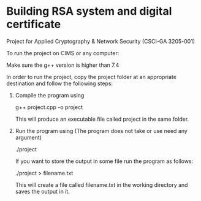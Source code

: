 # Building RSA system and digital certificate
Project for Applied Cryptography &amp; Network Security (CSCI-GA 3205-001)

To run the project on CIMS or any computer:

Make sure the g++ version is higher than 7.4 

In order to run the project, copy the project folder at an appropriate destination and follow the following steps:

1.  Compile the program using 

    g++  project.cpp -o project

    This will produce an executable file called project in the same folder.

2.  Run the program using (The program does not take or use need any argument)

    ./project

    If you want to store the output in some file run the program as follows:

    ./project > filename.txt

    This will create a file called filename.txt in the working directory and saves the output in it. 



